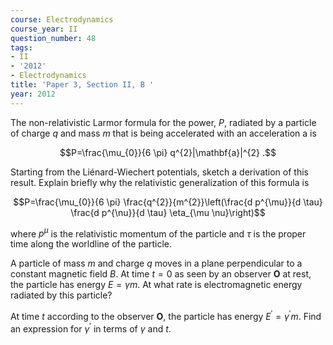 ```yaml
---
course: Electrodynamics
course_year: II
question_number: 48
tags:
- II
- '2012'
- Electrodynamics
title: 'Paper 3, Section II, B '
year: 2012
---
```




The non-relativistic Larmor formula for the power, $P$, radiated by a particle of charge $q$ and mass $m$ that is being accelerated with an acceleration a is

$$P=\frac{\mu_{0}}{6 \pi} q^{2}|\mathbf{a}|^{2} .$$

Starting from the Liénard-Wiechert potentials, sketch a derivation of this result. Explain briefly why the relativistic generalization of this formula is

$$P=\frac{\mu_{0}}{6 \pi} \frac{q^{2}}{m^{2}}\left(\frac{d p^{\mu}}{d \tau} \frac{d p^{\nu}}{d \tau} \eta_{\mu \nu}\right)$$

where $p^{\mu}$ is the relativistic momentum of the particle and $\tau$ is the proper time along the worldline of the particle.

A particle of mass $m$ and charge $q$ moves in a plane perpendicular to a constant magnetic field $B$. At time $t=0$ as seen by an observer $\mathbf{O}$ at rest, the particle has energy $E=\gamma m$. At what rate is electromagnetic energy radiated by this particle?

At time $t$ according to the observer $\mathbf{O}$, the particle has energy $E^{\prime}=\gamma^{\prime} m$. Find an expression for $\gamma^{\prime}$ in terms of $\gamma$ and $t$.